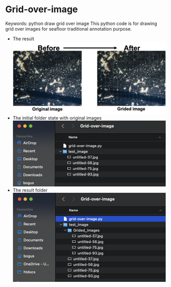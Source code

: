 # Grid-over-image
Keywords: python draw grid over image
This python code is for drawing grid over images for seafloor traditional annotation purpose.

* The result\
![picture](https://github.com/boguss1225/Grid-over-image/blob/main/screenshot/screenshot3.png)
* The initial folder state with original images\
![picture](https://github.com/boguss1225/Grid-over-image/blob/main/screenshot/screenshot1.png)
* The result folder\
![picture](https://github.com/boguss1225/Grid-over-image/blob/main/screenshot/screenshot2.png)


